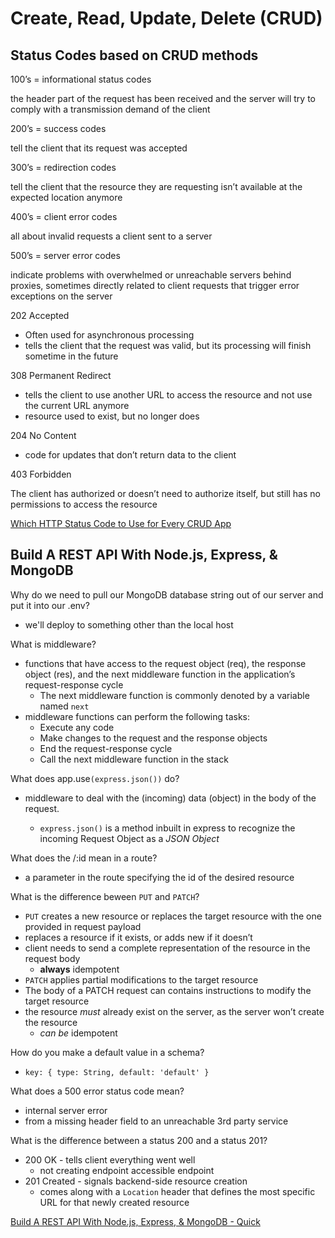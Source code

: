 # Create, Read, Update, Delete (CRUD)

## Status Codes based on CRUD methods

100’s = informational status codes

  the header part of the request has been received and the server will try to comply with a transmission demand of the client

200’s = success codes
  
  tell the client that its request was accepted

300’s = redirection codes

  tell the client that the resource they are requesting isn’t available at the expected location anymore

400’s = client error codes

  all about invalid requests a client sent to a server

500’s = server error codes

indicate problems with overwhelmed or unreachable servers behind proxies, sometimes directly related to client requests that trigger error exceptions on the server

202 Accepted

- Often used for asynchronous processing
- tells the client that the request was valid, but its processing will finish sometime in the future

308 Permanent Redirect

- tells the client to use another URL to access the resource and not use the current URL anymore
- resource used to exist, but no longer does

204 No Content

- code for updates that don’t return data to the client

403 Forbidden

The client has authorized or doesn’t need to authorize itself, but still has no permissions to access the resource

[Which HTTP Status Code to Use for Every CRUD App](https://www.moesif.com/blog/technical/api-design/Which-HTTP-Status-Code-To-Use-For-Every-CRUD-App/)

## Build A REST API With Node.js, Express, & MongoDB

Why do we need to pull our MongoDB database string out of our server and put it into our .env?

- we'll deploy to something other than the local host

What is middleware?

- functions that have access to the request object (req), the response object (res), and the next middleware function in the application’s request-response cycle
  - The next middleware function is commonly denoted by a variable named `next`
- middleware functions can perform the following tasks:
  - Execute any code
  - Make changes to the request and the response objects
  - End the request-response cycle
  - Call the next middleware function in the stack

What does app.use`(express.json())` do?

- middleware to deal with the (incoming) data (object) in the body of the request.

  - `express.json()` is a method inbuilt in express to recognize the incoming Request Object as a *JSON Object*

What does the /:id mean in a route?

- a parameter in the route specifying the id of the desired resource

What is the difference beween `PUT` and `PATCH`?

- `PUT` creates a new resource or replaces the target resource with the one provided in request payload
- replaces a resource if it exists, or adds new if it doesn’t
- client needs to send a complete representation of the resource in the request body
  - **always** idempotent
- `PATCH` applies partial modifications to the target resource
- The body of a PATCH request can contains instructions to modify the target resource
- the resource *must* already exist on the server, as the server won’t create the resource
  - *can be* idempotent

How do you make a default value in a schema?

- `key: { type: String, default: 'default' }`

What does a 500 error status code mean?

- internal server error
- from a missing header field to an unreachable 3rd party service

What is the difference between a status 200 and a status 201?

- 200 OK - tells client everything went well
  - not creating endpoint accessible endpoint
- 201 Created - signals backend-side resource creation
  - comes along with a `Location` header that defines the most specific URL for that newly created resource

[Build A REST API With Node.js, Express, & MongoDB - Quick](https://www.youtube.com/channel/UCFbNIlppjAuEX4znoulh0Cw)
